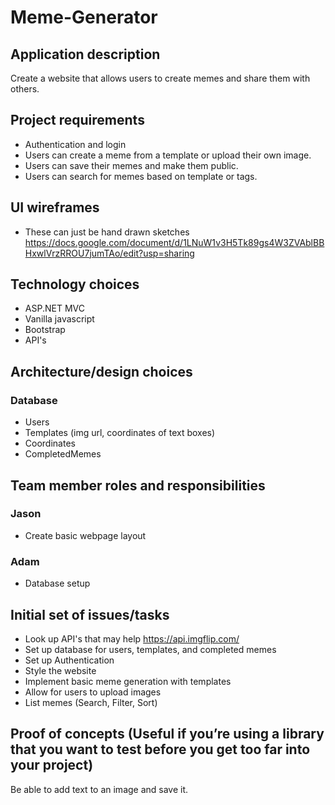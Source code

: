 # Meme-Generator

## Application description
Create a website that allows users to create memes and share them with others.

## Project requirements
- Authentication and login 
- Users can create a meme from a template or upload their own image.
- Users can save their memes and make them public.
- Users can search for memes based on template or tags.

## UI wireframes
 * These can just be hand drawn sketches
 https://docs.google.com/document/d/1LNuW1v3H5Tk89gs4W3ZVAblBBHxwlVrzRROU7jumTAo/edit?usp=sharing
 
## Technology choices
- ASP.NET MVC 
- Vanilla javascript
- Bootstrap 
- API's

## Architecture/design choices
### Database 
- Users
- Templates (img url, coordinates of text boxes)
- Coordinates
- CompletedMemes

## Team member roles and responsibilities
### Jason 
- Create basic webpage layout
### Adam
- Database setup


## Initial set of issues/tasks
- Look up API's that may help https://api.imgflip.com/
- Set up database for users, templates, and completed memes
- Set up Authentication
- Style the website
- Implement basic meme generation with templates
- Allow for users to upload images
- List memes (Search, Filter, Sort)

## Proof of concepts (Useful if you’re using a library that you want to test before you get too far into your project)
Be able to add text to an image and save it. 
